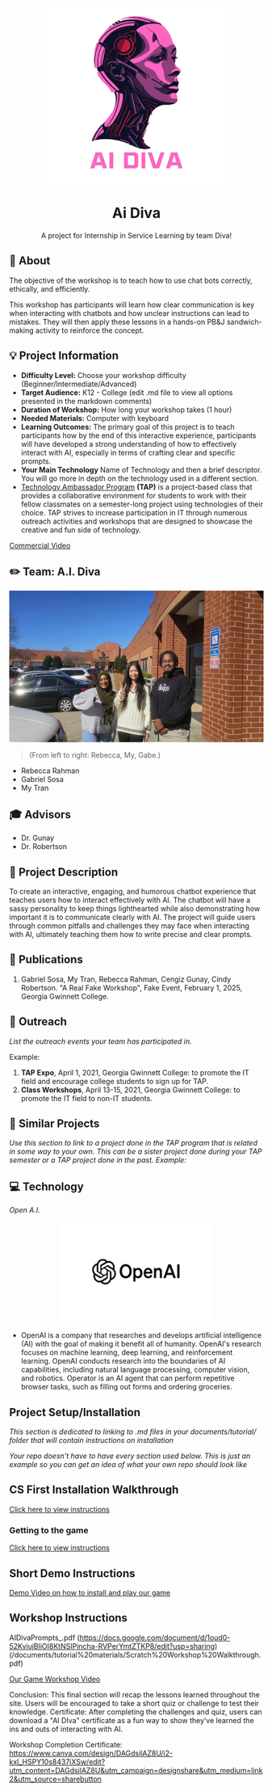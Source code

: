 <!-- height or width of logo may be adjusted -->
<!-- This section is where you will replace the link to your transparent logo, the title of your project, and the very short desciptor of your project -->
<!-- If you used Canva to make your icon and don't want to pay for a background remover, you can use the website https://www.remove.bg/ to do so -->
<p align="center">
  <img alt="Template Logo" src="media\logos\3remove.png" width="350" height="350" />
  <h1 align="center">Ai Diva</h1>
  <p align="center">A project for Internship in Service Learning by team Diva! </p>
</p>
<!-- the emojis are not set in stone! If you'd like you can remove them entirely or select your own from https://gist.github.com/rxaviers/7360908 you are welcome to -->

## :loudspeaker: About
The objective of the workshop is to teach how to use chat bots correctly, ethically, and efficiently.
<!-- You can look at other TAP projects if you need a better idea of how to describe your workshops objectives -->

This workshop has participants will learn how clear communication is key when interacting with chatbots and how unclear instructions can lead to mistakes. They will then apply these lessons in a hands-on PB&J sandwich-making activity to reinforce the concept. 

## :bulb: Project Information
<!-- 
Your Options for target audience: 
  - High School
  - College
  - Middle School
  - K-12
  - Non-Stem
  - Undergraduate
You can select from a range of audiences or a single auidience. Examples: 
    Middle School - College 
    High School - College
    K-12
  You will be presenting most often to your peers who are taking introductory technology classes, so more often than not you should be including college in your target audience range. 
-->
* <b>Difficulty Level:</b> Choose your workshop difficulty (Beginner/Intermediate/Advanced)
* <b>Target Audience:</b> K12 - College (edit .md file to view all options presented in the markdown comments)
* <b>Duration of Workshop:</b> How long your workshop takes (1 hour) 
* <b>Needed Materials:</b> Computer with keyboard
* <b>Learning Outcomes:</b> The primary goal of this project is to teach participants how by the end of this interactive experience, participants will have developed a strong understanding of how to effectively interact with AI, especially in terms of crafting clear and specific prompts.
* <b>Your Main Technology</b> Name of Technology and then a brief descriptor. You will go more in depth on the technology used in a different section. 
* [Technology Ambassador Program](https://tapggc.org/) <b>(TAP)</b> is a project-based class that provides a collaborative environment for students to work with their fellow classmates on a semester-long project using technologies of their choice. TAP strives to increase participation in IT through numerous outreach activities and workshops that are designed to showcase the creative and fun side of technology.
<!-- Commercial Video stored in the Media folder will be linked here -->

[Commercial Video](AiDivaCommercial.mp4)

<!-- videos can also be dragged and dropped into markdown files if you want them embedded -->

## :pencil2: Team: A.I. Diva

<!-- Use the team photo of your choice once youve uploaded it to the team photo folder within the media folder -->
<img alt="art featuring Rebecca, My, and Gabe" src = "media/team photos/TeamPhoto.webp " width="" height="300">

> (From left to right: Rebecca, My, Gabe.)
<!-- replace with full names of your team members -->

* Rebecca Rahman
* Gabriel Sosa
* My Tran

## :mortar_board: Advisors
<!-- name of the two professors overseeing your TAP class -->
* Dr. Gunay
* Dr. Robertson


## :page_with_curl: Project Description
To create an interactive, engaging, and humorous chatbot experience that teaches users how to interact effectively with AI. The chatbot will have a sassy personality to keep things lighthearted while also demonstrating how important it is to communicate clearly with AI. The project will guide users through common pitfalls and challenges they may face when interacting with AI, ultimately teaching them how to write precise and clear prompts.


## :memo: Publications
<!-- team members, then professors/advisors. "Name of Publication", event, month and day, year, Georgia Gwinnett College. -->
1. Gabriel Sosa, My Tran, Rebecca Rahman, Cengiz Gunay, Cindy Robertson. "A Real Fake Workshop", Fake Event, February 1, 2025, Georgia Gwinnett College.  

## :open_hands: Outreach
<i>List the outreach events your team has participated in. </i>

Example:

1. <b>TAP Expo</b>, April 1, 2021, Georgia Gwinnett College: to promote the IT field and encourage college students to sign up for TAP.
2. <b>Class Workshops</b>, April 13-15, 2021, Georgia Gwinnett College: to promote the IT field to non-IT students.

## :mag_right: Similar Projects
<i>Use this section to link to a project done in the TAP program that is related in some way to your own. This can be a sister project done during your TAP semester or a TAP project done in the past. Example: </i> 


## :computer: Technology
<i> Open A.I. </i>
<!-- be sure to use the alt text feature in case anybody viewing your repo is using  screen reader! you want your workshop to be as accessible as possible -->
<p align="center">
  <img alt="opena.i.png" src = "media/technology/opena.i.png" width="300" height="200"/>
</p>

* OpenAI is a company that researches and develops artificial intelligence (AI) with the goal of making it benefit all of humanity. OpenAI's research focuses on machine learning, deep learning, and reinforcement learning. OpenAI conducts research into the boundaries of AI capabilities, including natural language processing, computer vision, and robotics. Operator is an AI agent that can perform repetitive browser tasks, such as filling out forms and ordering groceries. 

## Project Setup/Installation 
<i> This section is dedicated to linking to .md files in your documents/tutorial/ folder that will contain instructions on installation

Your repo doesn't have to have every section used below. This is just an example so you can get an idea of what your own repo should look like</i>

## CS First Installation Walkthrough
[Click here to view instructions](/documents/tutorial%20materials/CS%20FIRST/CS%20First%20Walkthrough.md)

### Getting to the game 
[Click here to view instructions](/documents/tutorial%20materials/Getting%20to%20the%20Game.md)

## Short Demo Instructions 
[Demo Video on how to install and play our game](https://youtu.be/mA80Aa55t-U)

## Workshop Instructions 
AIDivaPrompts_.pdf
(https://docs.google.com/document/d/1oud0-52KviujBliOI8KtNSIPincha-RVPerYmtZTKP8/edit?usp=sharing)(/documents/tutorial%20materials/Scratch%20Workshop%20Walkthrough.pdf)

[Our Game Workshop Video](https://youtu.be/Mtsre0iMStM)

Conclusion: This final section will recap the lessons learned throughout the site. Users will be encouraged to take a short quiz or challenge to test their knowledge.
Certificate: After completing the challenges and quiz, users can download a "AI DIva" certificate as a fun way to show they’ve learned the ins and outs of interacting with AI.

Workshop Completion Certificate:  https://www.canva.com/design/DAGdsilAZ8U/i2-kxl_HSPY10s8437iXSw/edit?utm_content=DAGdsilAZ8U&utm_campaign=designshare&utm_medium=link2&utm_source=sharebutton  

